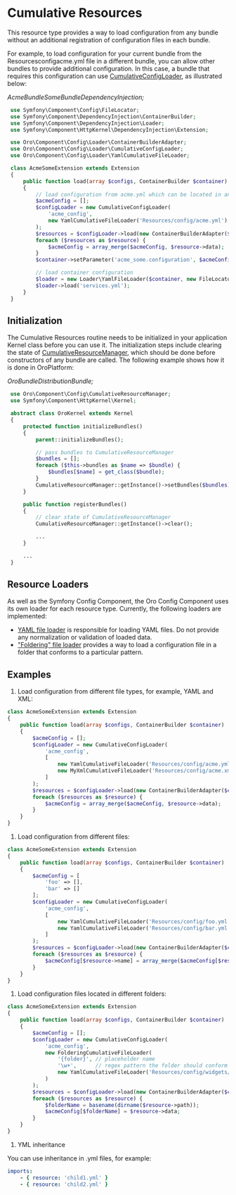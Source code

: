 <a id="dev-components-cumulative-resources"></a>

# Cumulative Resources

This resource type provides a way to load configuration from any bundle without an additional registration of configuration files in each bundle.

For example, to load configuration for your current bundle from the Resourcesconfigacme.yml file in a different bundle, you can allow other bundles to provide additional configuration. In this case, a bundle that requires this configuration can use <a href="https://github.com/oroinc/platform/tree/5.0/src/Oro/ComponentConfig/Loader/CumulativeConfigLoader.php" target="_blank">CumulativeConfigLoader</a>, as illustrated below:

*AcmeBundleSomeBundleDependencyInjection;*
```php
 use Symfony\Component\Config\FileLocator;
 use Symfony\Component\DependencyInjection\ContainerBuilder;
 use Symfony\Component\DependencyInjection\Loader;
 use Symfony\Component\HttpKernel\DependencyInjection\Extension;

 use Oro\Component\Config\Loader\ContainerBuilderAdapter;
 use Oro\Component\Config\Loader\CumulativeConfigLoader;
 use Oro\Component\Config\Loader\YamlCumulativeFileLoader;

 class AcmeSomeExtension extends Extension
 {
     public function load(array $configs, ContainerBuilder $container)
     {
         // load configuration from acme.yml which can be located in any bundle
         $acmeConfig = [];
         $configLoader = new CumulativeConfigLoader(
             'acme_config',
             new YamlCumulativeFileLoader('Resources/config/acme.yml')
         );
         $resources = $configLoader->load(new ContainerBuilderAdapter($container));
         foreach ($resources as $resource) {
             $acmeConfig = array_merge($acmeConfig, $resource->data);
         }
         $container->setParameter('acme_some.configuration', $acmeConfig);

         // load container configuration
         $loader = new Loader\YamlFileLoader($container, new FileLocator(__DIR__ . '/../Resources/config'));
         $loader->load('services.yml');
     }
 }
```

## Initialization

The Cumulative Resources routine needs to be initialized in your application Kernel class before you can use it. The initialization steps include clearing the state of <a href="https://github.com/oroinc/platform/tree/5.0/src/Oro/ComponentConfig/CumulativeResourceManager.php" target="_blank">CumulativeResourceManager</a>, which should be done before constructors of any bundle are called. The following example shows how it is done in OroPlatform:

*OroBundleDistributionBundle;*
```php
 use Oro\Component\Config\CumulativeResourceManager;
 use Symfony\Component\HttpKernel\Kernel;

 abstract class OroKernel extends Kernel
 {
     protected function initializeBundles()
     {
         parent::initializeBundles();

         // pass bundles to CumulativeResourceManager
         $bundles = [];
         foreach ($this->bundles as $name => $bundle) {
             $bundles[$name] = get_class($bundle);
         }
         CumulativeResourceManager::getInstance()->setBundles($bundles);
     }

     public function registerBundles()
     {
         // clear state of CumulativeResourceManager
         CumulativeResourceManager::getInstance()->clear();

         ...
     }

     ...
 }
```

## Resource Loaders

As well as the Symfony Config Component, the Oro Config Component uses its own loader for each resource type. Currently, the following loaders are implemented:

- <a href="https://github.com/oroinc/platform/tree/5.0/src/Oro/ComponentConfig/Loader/YamlCumulativeFileLoader.php" target="_blank">YAML file loader</a> is responsible for loading YAML files. Do not provide any normalization or validation of loaded data.
- <a href="https://github.com/oroinc/platform/tree/5.0/src/Oro/ComponentConfig/Loader/FolderingCumulativeFileLoader.php" target="_blank">"Foldering" file loader</a> provides a way to load a configuration file in a folder that conforms to a particular pattern.

## Examples

1. Load configuration from different file types, for example, YAML and XML:

```php
class AcmeSomeExtension extends Extension
{
    public function load(array $configs, ContainerBuilder $container)
    {
        $acmeConfig = [];
        $configLoader = new CumulativeConfigLoader(
            'acme_config',
            [
                new YamlCumulativeFileLoader('Resources/config/acme.yml')
                new MyXmlCumulativeFileLoader('Resources/config/acme.xml')
            ]
        );
        $resources = $configLoader->load(new ContainerBuilderAdapter($container));
        foreach ($resources as $resource) {
            $acmeConfig = array_merge($acmeConfig, $resource->data);
        }
    }
}
```

1. Load configuration from different files:

```php
class AcmeSomeExtension extends Extension
{
    public function load(array $configs, ContainerBuilder $container)
    {
        $acmeConfig = [
            'foo' => [],
            'bar' => []
        ];
        $configLoader = new CumulativeConfigLoader(
            'acme_config',
            [
                new YamlCumulativeFileLoader('Resources/config/foo.yml')
                new YamlCumulativeFileLoader('Resources/config/bar.yml')
            ]
        );
        $resources = $configLoader->load(new ContainerBuilderAdapter($container));
        foreach ($resources as $resource) {
            $acmeConfig[$resource->name] = array_merge($acmeConfig[$resource->name], $resource->data);
        }
    }
}
```

1. Load configuration files located in different folders:

```php
class AcmeSomeExtension extends Extension
{
    public function load(array $configs, ContainerBuilder $container)
    {
        $acmeConfig = [];
        $configLoader = new CumulativeConfigLoader(
            'acme_config',
            new FolderingCumulativeFileLoader(
                '{folder}', // placeholder name
                '\w+',      // regex pattern the folder should conform
                new YamlCumulativeFileLoader('Resources/config/widgets/{folder}/widget.yml')
            )
        );
        $resources = $configLoader->load(new ContainerBuilderAdapter($container));
        foreach ($resources as $resource) {
            $folderName = basename(dirname($resource->path));
            $acmeConfig[$folderName] = $resource->data;
        }
    }
}
```

1. YML inheritance

You can use inheritance in .yml files, for example:

```yaml
imports:
    - { resource: 'child1.yml' }
    - { resource: 'child2.yml' }
```

<!-- Frontend -->
